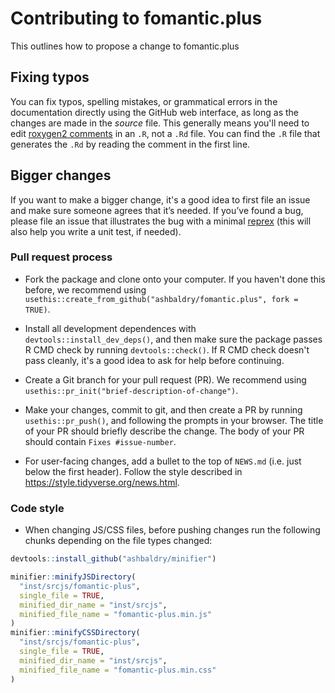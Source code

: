 # Contributing to fomantic.plus

This outlines how to propose a change to fomantic.plus

## Fixing typos

You can fix typos, spelling mistakes, or grammatical errors in the documentation directly using the GitHub web interface, as long as the changes are made in the _source_ file. 
This generally means you'll need to edit [roxygen2 comments](https://roxygen2.r-lib.org/articles/roxygen2.html) in an `.R`, not a `.Rd` file. 
You can find the `.R` file that generates the `.Rd` by reading the comment in the first line.

## Bigger changes

If you want to make a bigger change, it's a good idea to first file an issue and make sure someone  agrees that it’s needed. 
If you’ve found a bug, please file an issue that illustrates the bug with a minimal 
[reprex](https://www.tidyverse.org/help/#reprex) (this will also help you write a unit test, if needed).

### Pull request process

*   Fork the package and clone onto your computer. If you haven't done this before, we recommend using `usethis::create_from_github("ashbaldry/fomantic.plus", fork = TRUE)`.

*   Install all development dependences with `devtools::install_dev_deps()`, and then make sure the package passes R CMD check by running `devtools::check()`. 
    If R CMD check doesn't pass cleanly, it's a good idea to ask for help before continuing. 
*   Create a Git branch for your pull request (PR). We recommend using `usethis::pr_init("brief-description-of-change")`.

*   Make your changes, commit to git, and then create a PR by running `usethis::pr_push()`, and following the prompts in your browser.
    The title of your PR should briefly describe the change.
    The body of your PR should contain `Fixes #issue-number`.

*  For user-facing changes, add a bullet to the top of `NEWS.md` (i.e. just below the first header). Follow the style described in <https://style.tidyverse.org/news.html>.

### Code style

* When changing JS/CSS files, before pushing changes run the following chunks depending on the file types changed:

```r
devtools::install_github("ashbaldry/minifier")

minifier::minifyJSDirectory(
  "inst/srcjs/fomantic-plus", 
  single_file = TRUE,
  minified_dir_name = "inst/srcjs", 
  minified_file_name = "fomantic-plus.min.js"
)
minifier::minifyCSSDirectory(
  "inst/srcjs/fomantic-plus", 
  single_file = TRUE,
  minified_dir_name = "inst/srcjs", 
  minified_file_name = "fomantic-plus.min.css"
)
```
